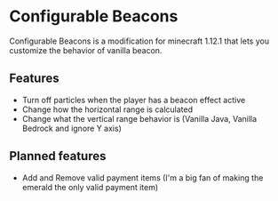 # Configurable Beacons

Configurable Beacons is a modification for minecraft 1.12.1 that lets you customize the behavior of vanilla beacon.

## Features

- Turn off particles when the player has a beacon effect active
- Change how the horizontal range is calculated
- Change what the vertical range behavior is (Vanilla Java, Vanilla Bedrock and ignore Y axis)

## Planned features

- Add and Remove valid payment items (I'm a big fan of making the emerald the only valid payment item)
